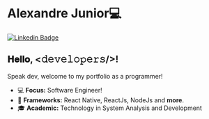# Alexandre Junior💻
[![Linkedin Badge](https://img.shields.io/badge/-LinkedIn-blue?style=flat-square&logo=Linkedin&logoColor=white&link=https://www.linkedin.com/in/felps03)](https://www.linkedin.com/in/alexandre-junior-236894190/)

## 𝐇𝐞𝐥𝐥𝐨, <𝚍𝚎𝚟𝚎𝚕𝚘𝚙𝚎𝚛𝚜/>! 

Speak dev, welcome to my portfolio as a programmer! 

- 💻 **Focus:** Software Engineer!
- 🔧 **Frameworks:** React Native, ReactJs, NodeJs and **more**.
- 🎓 **Academic:** Technology in System Analysis and Development

